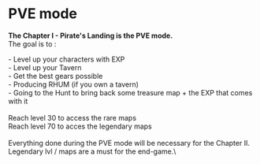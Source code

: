 # PVE mode

**The Chapter I - Pirate's Landing is the PVE mode.** \
The goal is to :&#x20;

\- Level up your characters with EXP\
\- Level up your Tavern\
\- Get the best gears possible\
\- Producing RHUM (if you own a tavern) \
\- Going to the Hunt to bring back some treasure map + the EXP that comes with it\
\
Reach level 30 to access the rare maps\
Reach level 70 to acces the legendary maps\
\
Everything done during the PVE mode will be necessary for the Chapter II. \
Legendary lvl / maps are a must for the end-game.\


